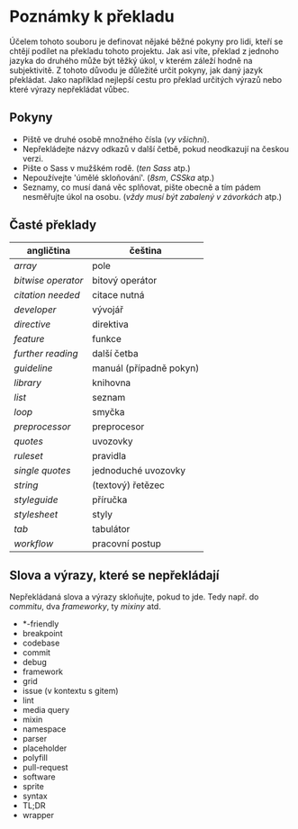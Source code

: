 # Poznámky k překladu

Účelem tohoto souboru je definovat nějaké běžné pokyny pro lidi, kteří se chtějí podílet na překladu tohoto projektu. Jak asi víte, překlad z jednoho jazyka do druhého může být těžký úkol, v kterém záleží hodně na subjektivitě. Z tohoto důvodu je důležité určit pokyny, jak daný jazyk překládat. Jako například nejlepší cestu pro překlad určitých výrazů nebo které výrazy nepřekládat vůbec.

## Pokyny

* Piště ve druhé osobě množného čísla (_vy všichni_).
* Nepřekládejte názvy odkazů v další četbě, pokud neodkazují na českou verzi.
* Pište o Sass v mužškém rodě. (_ten Sass_ atp.)
* Nepoužívejte 'úmělé skloňování'. (_8sm_, _CSSka_ atp.)
* Seznamy, co musí daná věc splňovat, pište obecně a tím pádem nesměřujte úkol na osobu. (_vždy musí být zabalený v závorkách_ atp.)

## Časté překlady

| angličtina               | čeština                  |
|--------------------------|--------------------------|
| _array_                  | pole                     |
| _bitwise operator_       | bitový operátor          | 
| _citation needed_        | citace nutná             | 
| _developer_              | vývojář                  | 
| _directive_              | direktiva                | 
| _feature_                | funkce                   | 
| _further reading_        | další četba              | 
| _guideline_              | manuál (případně pokyn)  | 
| _library_                | knihovna                 |  
| _list_                   | seznam                   |  
| _loop_                   | smyčka                   | 
| _preprocessor_           | preprocesor              | 
| _quotes_                 | uvozovky                 | 
| _ruleset_                | pravidla                 | 
| _single quotes_          | jednoduché uvozovky      | 
| _string_                 | (textový) řetězec        | 
| _styleguide_             | příručka                 | 
| _stylesheet_             | styly                    | 
| _tab_                    | tabulátor                | 
| _workflow_               | pracovní postup          | 

## Slova a výrazy, které se nepřekládají

Nepřekládaná slova a výrazy skloňujte, pokud to jde. Tedy např. do _commitu_, dva _frameworky_, ty _mixiny_ atd.

* *-friendly
* breakpoint
* codebase
* commit
* debug
* framework
* grid
* issue (v kontextu s gitem)
* lint
* media query
* mixin
* namespace
* parser
* placeholder
* polyfill
* pull-request
* software
* sprite
* syntax
* TL;DR
* wrapper
